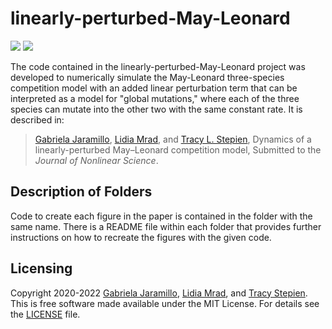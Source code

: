 # linearly-perturbed-May-Leonard

<a href="https://github.com/tstepien/linearly-perturbed-May-Leonard/"><img src="https://img.shields.io/badge/GitHub-tstepien%2Flinearly--perturbed--May--Leonard-blue" /></a> <a href="LICENSE"><img src="https://img.shields.io/badge/license-MIT-blue.svg" /></a>

The code contained in the linearly-perturbed-May-Leonard project was developed to numerically simulate the May-Leonard three-species competition model with an added linear perturbation term that can be interpreted as a model for "global mutations," where each of the three species can mutate into the other two with the same constant rate. It is described in:
>[Gabriela Jaramillo](https://github.com/gabyjaramillo), [Lidia Mrad](https://github.com/LidiaMrad), and [Tracy L. Stepien](https://github.com/tstepien/), Dynamics of a linearly-perturbed May–Leonard competition model, Submitted to the *Journal of Nonlinear Science*.

## Description of Folders
Code to create each figure in the paper is contained in the folder with the same name. There is a README file within each folder that provides further instructions on how to recreate the figures with the given code.

## Licensing
Copyright 2020-2022 [Gabriela Jaramillo](https://github.com/gabyjaramillo), [Lidia Mrad](https://github.com/LidiaMrad), and [Tracy Stepien](https://github.com/tstepien/). This is free software made available under the MIT License. For details see the [LICENSE](LICENSE) file.
